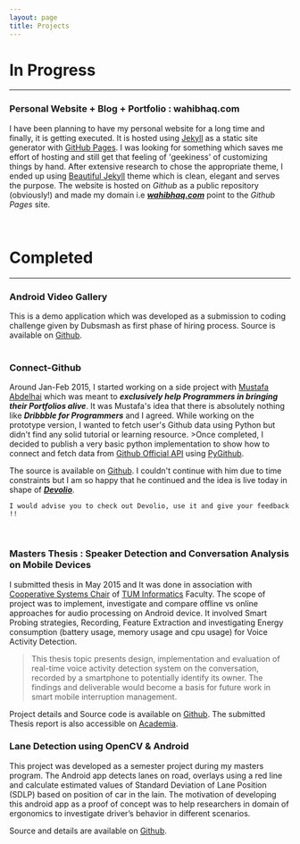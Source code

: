 ```yaml
---
layout: page
title: Projects
---
```


# In Progress
---

### Personal Website + Blog + Portfolio : wahibhaq.com  

I have been planning to have my personal website for a long time and finally, it is getting executed. It is hosted using [Jekyll](https://jekyllrb.com) as a static site generator with [GitHub Pages](https://pages.github.com). I was looking for something which saves me effort of hosting and still get that feeling of 'geekiness' of customizing things by hand. After extensive research to chose the appropriate theme, I ended up using [Beautiful Jekyll](http://deanattali.com/beautiful-jekyll/) theme which is clean, elegant and serves the purpose. The website is hosted on _Github_ as a public repository (obviously!) and made my domain i.e [***wahibhaq.com***](http://wahibhaq.com) point to the _Github Pages_ site.

  
<br>
  

# Completed
---

### Android Video Gallery  
    
This is a demo application which was developed as a submission to coding challenge given by Dubsmash as first phase of hiring process.  Source is available on [Github](https://github.com/wahibhaq/android-videogallery).  
<br> 

### Connect-Github  

Around Jan-Feb 2015, I started working on a side project with [Mustafa Abdelhai](https://abdelhai.com) which was meant to ***exclusively help Programmers in bringing their Portfolios alive***. It was Mustafa's idea that there is absolutely nothing like ***_Dribbble for Programmers_*** and I agreed. While working on the prototype version, I wanted to fetch user's Github data using Python but didn't find any solid tutorial or learning resource. 
    >Once completed, I decided to publish a very basic python implementation to show how to connect and fetch data from [Github Official API](https://developer.github.com/v3/) using [PyGithub](http://jacquev6.net/PyGithub/v1/introduction.html). 

The source is available on [Github](https://github.com/wahibhaq/connect-github). I couldn't continue with him due to time constraints but I am so happy that he continued and the idea is live today in shape of [***Devolio***](https://devolio.net). 

~~~
I would advise you to check out Devolio, use it and give your feedback !! 
~~~
<br>

### Masters Thesis : Speaker Detection and Conversation Analysis on Mobile Devices

I submitted thesis in May 2015 and It was done in association with [Cooperative Systems Chair](http://wwwschlichter.informatik.tu-muenchen.de/chair?newlang=en) of [TUM Informatics](http://www.in.tum.de/en.html) Faculty. The scope of project was to implement, investigate and compare offline vs online approaches for audio processing on Android device. It involved Smart Probing strategies, Recording, Feature Extraction and investigating Energy consumption (battery usage, memory usage and cpu usage) for Voice Activity Detection. 
>This thesis topic presents design, implementation and evaluation of real-time voice activity detection system on the conversation, recorded by a smartphone to potentially identify its owner. The findings and deliverable would become a basis for future work in smart mobile interruption management.

Project details and Source code is available on [Github](https://github.com/wahibhaq/android-speaker-audioanalysis). The submitted Thesis report is also accessible on [Academia](https://www.academia.edu/12802417/Speaker_Detection_and_Conversation_Analysis_on_Mobile_Devices).
<br>
    
### Lane Detection using OpenCV & Android

This project was developed as a semester project during my masters program. The Android app detects lanes on road, overlays using a red line and calculate estimated values of Standard Deviation of Lane Position (SDLP) based on position of car in the lain. The motivation of developing this android app as a proof of concept was to help researchers in domain of ergonomics to investigate driver’s behavior in different scenarios.   

Source and details are available on [Github](https://github.com/wahibhaq/android-opencv-lanedetection).



